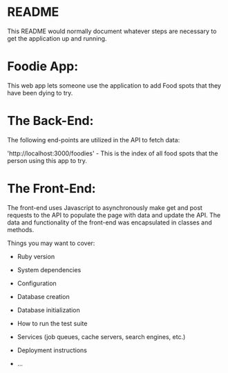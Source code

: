 # README

This README would normally document whatever steps are necessary to get the
application up and running.

# Foodie App:
This web app lets someone use the application to add Food spots that they have been dying to try.

# The Back-End:
The following end-points are utilized in the API to fetch data:

'http://localhost:3000/foodies' - This is the index of all food spots that the person using this app to try.

# The Front-End:
The front-end uses Javascript to asynchronously make get and post requests to the API to populate the page with data and update the API. The data and functionality of the front-end was encapsulated in classes and methods.

Things you may want to cover:

* Ruby version

* System dependencies

* Configuration

* Database creation

* Database initialization

* How to run the test suite

* Services (job queues, cache servers, search engines, etc.)

* Deployment instructions

* ...
